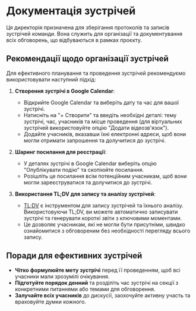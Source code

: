 # Документація зустрічей

Ця директорія призначена для зберігання протоколів та записів зустрічей команди. Вона служить для організації та документування всіх обговорень, що відбуваються в рамках проєкту.

## Рекомендації щодо організації зустрічей

Для ефективного планування та проведення зустрічей рекомендуємо використовувати наступний підхід:

1. **Створення зустрічі в Google Calendar**:
   - Відкрийте Google Calendar та виберіть дату та час для вашої зустрічі.
   - Натисніть на "+ Створити" та введіть необхідні деталі: тему зустрічі, час, учасників та місце проведення (для віртуальних зустрічей використовуйте опцію "Додати відеозв'язок").
   - Додайте учасників, вказавши їхні електронні адреси, щоб вони могли отримати запрошення та долучитися до зустрічі.

2. **Шаринг посилання для реєстрації**:
   - У деталях зустрічі в Google Calendar виберіть опцію "Опублікувати подію" та скопіюйте посилання.
   - Розішліть це посилання всім потенційним учасникам, щоб вони могли зареєструватися та долучитися до зустрічі.

3. **Використання TL;DV для запису та аналізу зустрічей**:
   - [TL;DV](https://tldv.cello.so/HjMpO1esjRv) є інструментом для запису зустрічей та їхнього аналізу. Використовуючи TL;DV, ви можете автоматично записувати зустрічі та генерувати короткі звіти з ключовими моментами.
   - Це дозволяє учасникам, які не могли бути присутніми, швидко ознайомитися з обговореним без необхідності перегляду всього запису.

## Поради для ефективних зустрічей

- **Чітко формулюйте мету зустрічі** перед її проведенням, щоб всі учасники мали зрозумілі очікування.
- **Підготуйте порядок денний** та розділіть час зустрічі на секції з конкретними питаннями або темами для обговорення.
- **Залучайте всіх учасників** до дискусії, заохочуйте активну участь та враховуйте думки кожного.

